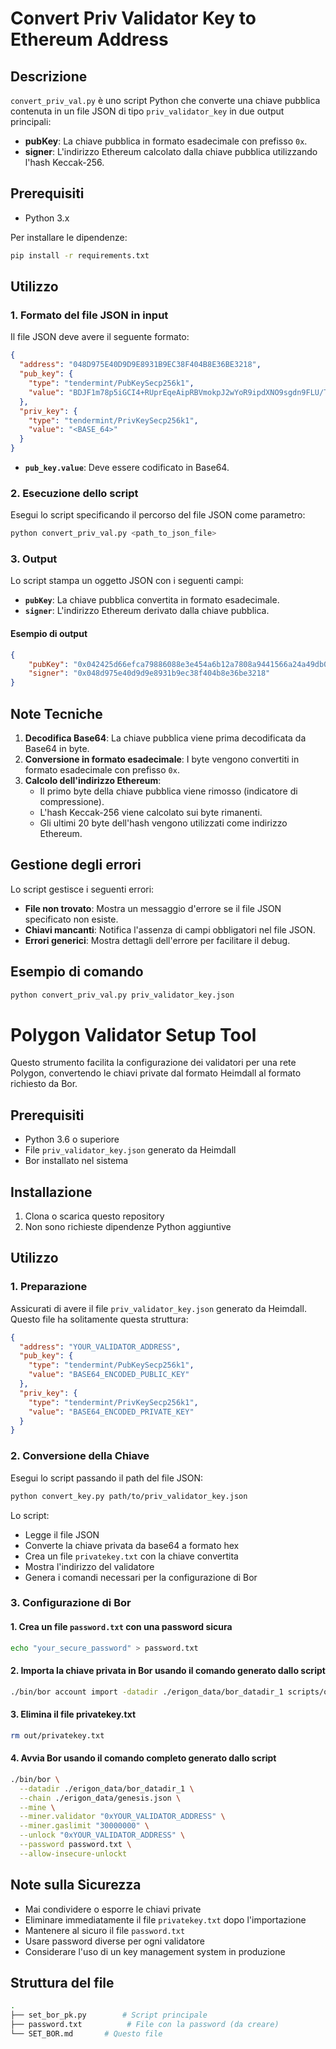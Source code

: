 # Convert Priv Validator Key to Ethereum Address

## Descrizione

`convert_priv_val.py` è uno script Python che converte una chiave pubblica contenuta in un file JSON di tipo `priv_validator_key` in due output principali:

- **pubKey**: La chiave pubblica in formato esadecimale con prefisso `0x`.
- **signer**: L'indirizzo Ethereum calcolato dalla chiave pubblica utilizzando l'hash Keccak-256.

## Prerequisiti

- Python 3.x

Per installare le dipendenze:

```bash
pip install -r requirements.txt
```

## Utilizzo

### 1. Formato del file JSON in input

Il file JSON deve avere il seguente formato:

```json
{
  "address": "048D975E40D9D9E8931B9EC38F404B8E36BE3218",
  "pub_key": {
    "type": "tendermint/PubKeySecp256k1",
    "value": "BDJF1m78p5iGCI4+RUprEqeAipRBVmokpJ2wYoR9ipdXNO9sgdn9FLU/TPRJn61REchsmRNyXnuTmXeHX91scSw="
  },
  "priv_key": {
    "type": "tendermint/PrivKeySecp256k1",
    "value": "<BASE_64>"
  }
}
```

- **`pub_key.value`**: Deve essere codificato in Base64.

### 2. Esecuzione dello script

Esegui lo script specificando il percorso del file JSON come parametro:

```bash
python convert_priv_val.py <path_to_json_file>
```

### 3. Output

Lo script stampa un oggetto JSON con i seguenti campi:

- **`pubKey`**: La chiave pubblica convertita in formato esadecimale.
- **`signer`**: L'indirizzo Ethereum derivato dalla chiave pubblica.

#### Esempio di output

```json
{
    "pubKey": "0x042425d66efca79886088e3e454a6b12a7808a9441566a24a49db062847d8a975734ef6c81d9fd14b53f4cf4499fad5111c86c9913725e7b939977875fdd6c712c",
    "signer": "0x048d975e40d9d9e8931b9ec38f404b8e36be3218"
}
```

## Note Tecniche

1. **Decodifica Base64**: La chiave pubblica viene prima decodificata da Base64 in byte.
2. **Conversione in formato esadecimale**: I byte vengono convertiti in formato esadecimale con prefisso `0x`.
3. **Calcolo dell'indirizzo Ethereum**:
   - Il primo byte della chiave pubblica viene rimosso (indicatore di compressione).
   - L'hash Keccak-256 viene calcolato sui byte rimanenti.
   - Gli ultimi 20 byte dell'hash vengono utilizzati come indirizzo Ethereum.

## Gestione degli errori

Lo script gestisce i seguenti errori:

- **File non trovato**: Mostra un messaggio d'errore se il file JSON specificato non esiste.
- **Chiavi mancanti**: Notifica l'assenza di campi obbligatori nel file JSON.
- **Errori generici**: Mostra dettagli dell'errore per facilitare il debug.

## Esempio di comando

```bash
python convert_priv_val.py priv_validator_key.json
```

# Polygon Validator Setup Tool

Questo strumento facilita la configurazione dei validatori per una rete Polygon, convertendo le chiavi private dal formato Heimdall al formato richiesto da Bor.

## Prerequisiti

- Python 3.6 o superiore
- File `priv_validator_key.json` generato da Heimdall
- Bor installato nel sistema

## Installazione

1. Clona o scarica questo repository
2. Non sono richieste dipendenze Python aggiuntive

## Utilizzo

### 1. Preparazione

Assicurati di avere il file `priv_validator_key.json` generato da Heimdall. Questo file ha solitamente questa struttura:

```json
{
  "address": "YOUR_VALIDATOR_ADDRESS",
  "pub_key": {
    "type": "tendermint/PubKeySecp256k1",
    "value": "BASE64_ENCODED_PUBLIC_KEY"
  },
  "priv_key": {
    "type": "tendermint/PrivKeySecp256k1",
    "value": "BASE64_ENCODED_PRIVATE_KEY"
  }
}
```

### 2. Conversione della Chiave

Esegui lo script passando il path del file JSON:

```bash
python convert_key.py path/to/priv_validator_key.json
```

Lo script:

- Legge il file JSON
- Converte la chiave privata da base64 a formato hex
- Crea un file `privatekey.txt` con la chiave convertita
- Mostra l'indirizzo del validatore
- Genera i comandi necessari per la configurazione di Bor

### 3. Configurazione di Bor

#### 1. Crea un file `password.txt` con una password sicura

```bash
echo "your_secure_password" > password.txt
```

#### 2. Importa la chiave privata in Bor usando il comando generato dallo script

```bash
./bin/bor account import -datadir ./erigon_data/bor_datadir_1 scripts/out/privatekey.txt
```

#### 3. Elimina il file privatekey.txt

```bash
rm out/privatekey.txt
```

#### 4. Avvia Bor usando il comando completo generato dallo script

```bash
./bin/bor \
  --datadir ./erigon_data/bor_datadir_1 \
  --chain ./erigon_data/genesis.json \
  --mine \
  --miner.validator "0xYOUR_VALIDATOR_ADDRESS" \
  --miner.gaslimit "30000000" \
  --unlock "0xYOUR_VALIDATOR_ADDRESS" \
  --password password.txt \
  --allow-insecure-unlockt
```

## Note sulla Sicurezza

- Mai condividere o esporre le chiavi private
- Eliminare immediatamente il file `privatekey.txt` dopo l'importazione
- Mantenere al sicuro il file `password.txt`
- Usare password diverse per ogni validatore
- Considerare l'uso di un key management system in produzione

## Struttura del file

```bash
.
├── set_bor_pk.py        # Script principale
├── password.txt          # File con la password (da creare)
└── SET_BOR.md       # Questo file
```
